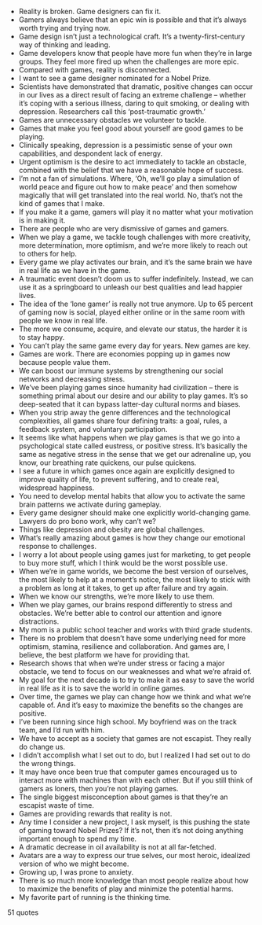  - Reality is broken. Game designers can fix it.
 - Gamers always believe that an epic win is possible and that it’s always worth trying and trying now.
 - Game design isn’t just a technological craft. It’s a twenty-first-century way of thinking and leading.
 - Game developers know that people have more fun when they’re in large groups. They feel more fired up when the challenges are more epic.
 - Compared with games, reality is disconnected.
 - I want to see a game designer nominated for a Nobel Prize.
 - Scientists have demonstrated that dramatic, positive changes can occur in our lives as a direct result of facing an extreme challenge – whether it’s coping with a serious illness, daring to quit smoking, or dealing with depression. Researchers call this ‘post-traumatic growth.’
 - Games are unnecessary obstacles we volunteer to tackle.
 - Games that make you feel good about yourself are good games to be playing.
 - Clinically speaking, depression is a pessimistic sense of your own capabilities, and despondent lack of energy.
 - Urgent optimism is the desire to act immediately to tackle an obstacle, combined with the belief that we have a reasonable hope of success.
 - I’m not a fan of simulations. Where, ‘Oh, we’ll go play a simulation of world peace and figure out how to make peace’ and then somehow magically that will get translated into the real world. No, that’s not the kind of games that I make.
 - If you make it a game, gamers will play it no matter what your motivation is in making it.
 - There are people who are very dismissive of games and gamers.
 - When we play a game, we tackle tough challenges with more creativity, more determination, more optimism, and we’re more likely to reach out to others for help.
 - Every game we play activates our brain, and it’s the same brain we have in real life as we have in the game.
 - A traumatic event doesn’t doom us to suffer indefinitely. Instead, we can use it as a springboard to unleash our best qualities and lead happier lives.
 - The idea of the ‘lone gamer’ is really not true anymore. Up to 65 percent of gaming now is social, played either online or in the same room with people we know in real life.
 - The more we consume, acquire, and elevate our status, the harder it is to stay happy.
 - You can’t play the same game every day for years. New games are key.
 - Games are work. There are economies popping up in games now because people value them.
 - We can boost our immune systems by strengthening our social networks and decreasing stress.
 - We’ve been playing games since humanity had civilization – there is something primal about our desire and our ability to play games. It’s so deep-seated that it can bypass latter-day cultural norms and biases.
 - When you strip away the genre differences and the technological complexities, all games share four defining traits: a goal, rules, a feedback system, and voluntary participation.
 - It seems like what happens when we play games is that we go into a psychological state called eustress, or positive stress. It’s basically the same as negative stress in the sense that we get our adrenaline up, you know, our breathing rate quickens, our pulse quickens.
 - I see a future in which games once again are explicitly designed to improve quality of life, to prevent suffering, and to create real, widespread happiness.
 - You need to develop mental habits that allow you to activate the same brain patterns we activate during gameplay.
 - Every game designer should make one explicitly world-changing game. Lawyers do pro bono work, why can’t we?
 - Things like depression and obesity are global challenges.
 - What’s really amazing about games is how they change our emotional response to challenges.
 - I worry a lot about people using games just for marketing, to get people to buy more stuff, which I think would be the worst possible use.
 - When we’re in game worlds, we become the best version of ourselves, the most likely to help at a moment’s notice, the most likely to stick with a problem as long at it takes, to get up after failure and try again.
 - When we know our strengths, we’re more likely to use them.
 - When we play games, our brains respond differently to stress and obstacles. We’re better able to control our attention and ignore distractions.
 - My mom is a public school teacher and works with third grade students.
 - There is no problem that doesn’t have some underlying need for more optimism, stamina, resilience and collaboration. And games are, I believe, the best platform we have for providing that.
 - Research shows that when we’re under stress or facing a major obstacle, we tend to focus on our weaknesses and what we’re afraid of.
 - My goal for the next decade is to try to make it as easy to save the world in real life as it is to save the world in online games.
 - Over time, the games we play can change how we think and what we’re capable of. And it’s easy to maximize the benefits so the changes are positive.
 - I’ve been running since high school. My boyfriend was on the track team, and I’d run with him.
 - We have to accept as a society that games are not escapist. They really do change us.
 - I didn’t accomplish what I set out to do, but I realized I had set out to do the wrong things.
 - It may have once been true that computer games encouraged us to interact more with machines than with each other. But if you still think of gamers as loners, then you’re not playing games.
 - The single biggest misconception about games is that they’re an escapist waste of time.
 - Games are providing rewards that reality is not.
 - Any time I consider a new project, I ask myself, is this pushing the state of gaming toward Nobel Prizes? If it’s not, then it’s not doing anything important enough to spend my time.
 - A dramatic decrease in oil availability is not at all far-fetched.
 - Avatars are a way to express our true selves, our most heroic, idealized version of who we might become.
 - Growing up, I was prone to anxiety.
 - There is so much more knowledge than most people realize about how to maximize the benefits of play and minimize the potential harms.
 - My favorite part of running is the thinking time.

51 quotes